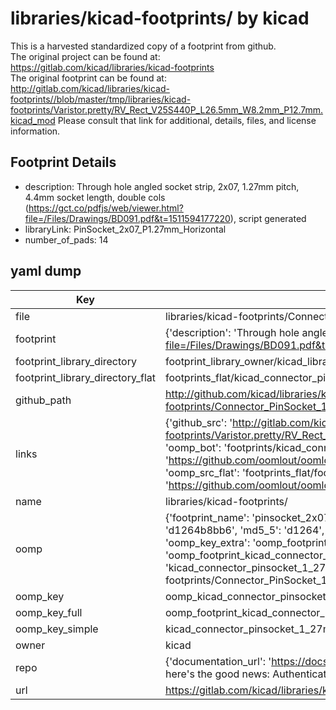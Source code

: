 # libraries/kicad-footprints/ by kicad  
This is a harvested standardized copy of a footprint from github.  
The original project can be found at:  
https://gitlab.com/kicad/libraries/kicad-footprints  
The original footprint can be found at:
http://gitlab.com/kicad/libraries/kicad-footprints//blob/master/tmp/libraries/kicad-footprints/Varistor.pretty/RV_Rect_V25S440P_L26.5mm_W8.2mm_P12.7mm.kicad_mod
Please consult that link for additional, details, files, and license information.  
## Footprint Details
* description: Through hole angled socket strip, 2x07, 1.27mm pitch, 4.4mm socket length, double cols (https://gct.co/pdfjs/web/viewer.html?file=/Files/Drawings/BD091.pdf&t=1511594177220), script generated  
* libraryLink: PinSocket_2x07_P1.27mm_Horizontal  
* number_of_pads: 14  
## yaml dump  
| Key | Value |  
| --- | --- |  
| file | libraries/kicad-footprints/Connector_PinSocket_1.27mm.pretty/PinSocket_2x07_P1.27mm_Horizontal.kicad_mod |  
| footprint | {'description': 'Through hole angled socket strip, 2x07, 1.27mm pitch, 4.4mm socket length, double cols (https://gct.co/pdfjs/web/viewer.html?file=/Files/Drawings/BD091.pdf&t=1511594177220), script generated', 'libraryLink': 'PinSocket_2x07_P1.27mm_Horizontal', 'number_of_pads': 14} |  
| footprint_library_directory | footprint_library_owner/kicad_libraries/kicad-footprints/ |  
| footprint_library_directory_flat | footprints_flat/kicad_connector_pinsocket_1_27mm_pinsocket_2x07_p1_27mm_horizontal/working |  
| github_path | http://github.com/kicad/libraries/kicad-footprints//blob/master/tmp/libraries/kicad-footprints/Connector_PinSocket_1.27mm.pretty/PinSocket_2x07_P1.27mm_Horizontal.kicad_mod |  
| links | {'github_src': 'http://gitlab.com/kicad/libraries/kicad-footprints//blob/master/tmp/libraries/kicad-footprints/Varistor.pretty/RV_Rect_V25S440P_L26.5mm_W8.2mm_P12.7mm.kicad_mod', 'github_src_repo': 'https://gitlab.com/kicad/libraries/kicad-footprints', 'oomp_bot': 'footprints/kicad_connector_pinsocket_1_27mm_pinsocket_2x07_p1_27mm_horizontal/working', 'oomp_bot_github': 'https://github.com/oomlout/oomlout_oomp_footprint_bot/tree/main/footprints/kicad_connector_pinsocket_1_27mm_pinsocket_2x07_p1_27mm_horizontal/working', 'oomp_src_flat': 'footprints_flat/footprints_flat/kicad_connector_pinsocket_1_27mm_pinsocket_2x07_p1_27mm_horizontal/working', 'oomp_src_flat_github': 'https://github.com/oomlout/oomlout_oomp_footprint_src/tree/main/footprints_flat/kicad_connector_pinsocket_1_27mm_pinsocket_2x07_p1_27mm_horizontal/working'} |  
| name | libraries/kicad-footprints/ |  
| oomp | {'footprint_name': 'pinsocket_2x07_p1_27mm_horizontal', 'library_name': 'connector_pinsocket_1_27mm', 'md5': 'd1264b8bb61993fbf23ff2e4f0ddfb03', 'md5_10': 'd1264b8bb6', 'md5_5': 'd1264', 'md5_6': 'd1264b', 'oomp_key': 'oomp_kicad_connector_pinsocket_1_27mm_pinsocket_2x07_p1_27mm_horizontal', 'oomp_key_extra': 'oomp_footprint_kicad_connector_pinsocket_1_27mm_pinsocket_2x07_p1_27mm_horizontal', 'oomp_key_full': 'oomp_footprint_kicad_connector_pinsocket_1_27mm_pinsocket_2x07_p1_27mm_horizontal_d1264b', 'oomp_key_simple': 'kicad_connector_pinsocket_1_27mm_pinsocket_2x07_p1_27mm_horizontal', 'original_filename': 'libraries/kicad-footprints/Connector_PinSocket_1.27mm.pretty/PinSocket_2x07_P1.27mm_Horizontal.kicad_mod', 'owner_name': 'kicad'} |  
| oomp_key | oomp_kicad_connector_pinsocket_1_27mm_pinsocket_2x07_p1_27mm_horizontal |  
| oomp_key_full | oomp_footprint_kicad_connector_pinsocket_1_27mm_pinsocket_2x07_p1_27mm_horizontal |  
| oomp_key_simple | kicad_connector_pinsocket_1_27mm_pinsocket_2x07_p1_27mm_horizontal |  
| owner | kicad |  
| repo | {'documentation_url': 'https://docs.github.com/rest/overview/resources-in-the-rest-api#rate-limiting', 'message': "API rate limit exceeded for 84.66.173.59. (But here's the good news: Authenticated requests get a higher rate limit. Check out the documentation for more details.)"} |  
| url | https://gitlab.com/kicad/libraries/kicad-footprints |  

